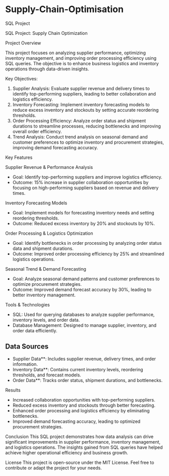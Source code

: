 # Supply-Chain-Optimisation
SQL Project

SQL Project: Supply Chain Optimization

Project Overview

This project focuses on analyzing supplier performance, optimizing inventory management, and improving order processing efficiency using SQL queries. The objective is to enhance business logistics and inventory operations through data-driven insights.

Key Objectives:
1. Supplier Analysis: Evaluate supplier revenue and delivery times to identify top-performing suppliers, leading to better collaboration and logistics efficiency.
2. Inventory Forecasting: Implement inventory forecasting models to reduce excess inventory and stockouts by setting accurate reordering thresholds.
3. Order Processing Efficiency: Analyze order status and shipment durations to streamline processes, reducing bottlenecks and improving overall order efficiency.
4. Trend Analysis: Conduct trend analysis on seasonal demand and customer preferences to optimize inventory and procurement strategies, improving demand forecasting accuracy.

Key Features

Supplier Revenue & Performance Analysis
- Goal: Identify top-performing suppliers and improve logistics efficiency.
- Outcome: 15% increase in supplier collaboration opportunities by focusing on high-performing suppliers based on revenue and delivery times.

Inventory Forecasting Models
- Goal: Implement models for forecasting inventory needs and setting reordering thresholds.
- Outcome: Reduced excess inventory by 20% and stockouts by 10%.

Order Processing & Logistics Optimization
- Goal: Identify bottlenecks in order processing by analyzing order status data and shipment durations.
- Outcome: Improved order processing efficiency by 25% and streamlined logistics operations.

Seasonal Trend & Demand Forecasting
- Goal: Analyze seasonal demand patterns and customer preferences to optimize procurement strategies.
- Outcome: Improved demand forecast accuracy by 30%, leading to better inventory management.

Tools & Technologies
- SQL: Used for querying databases to analyze supplier performance, inventory levels, and order data.
- Database Management: Designed to manage supplier, inventory, and order data efficiently.


## Data Sources
- Supplier Data**: Includes supplier revenue, delivery times, and order information.
- Inventory Data**: Contains current inventory levels, reordering thresholds, and forecast models.
- Order Data**: Tracks order status, shipment durations, and bottlenecks.

Results
- Increased collaboration opportunities with top-performing suppliers.
- Reduced excess inventory and stockouts through better forecasting.
- Enhanced order processing and logistics efficiency by eliminating bottlenecks.
- Improved demand forecasting accuracy, leading to optimized procurement strategies.

Conclusion
This SQL project demonstrates how data analysis can drive significant improvements in supplier performance, inventory management, and logistics operations. The insights gained from SQL queries have helped achieve higher operational efficiency and business growth.

License
This project is open-source under the MIT License. Feel free to contribute or adapt the project for your needs.
